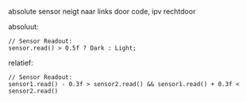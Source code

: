 absolute sensor neigt naar links door code, ipv rechtdoor



absoluut:
```
// Sensor Readout:
sensor.read() > 0.5f ? Dark : Light;
```

relatief:
```
// Sensor Readout:
sensor1.read() - 0.3f > sensor2.read() && sensor1.read() + 0.3f < sensor2.read()  
```